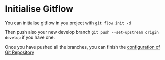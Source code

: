 # Initialise Gitflow

You can initialise gitflow in you project with `git flow init -d`

Then push also your new develop branch `git push --set-upstream origin develop` if you have one.

Once you have pushed all the branches, you can finish the [configuration of Git Repository](../configure_git_repository.md)
